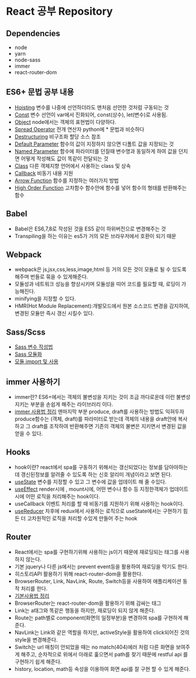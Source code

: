 # React 공부 Repository

## Dependencies
- node
- yarn
- node-sass
- immer
- react-router-dom

## ES6+ 문법 공부 내용  
- [Hoisting](https://github.com/hyunseokjoo/prac_react/blob/main/basic_ES6%2B/hoisting.js)  변수를 나중에 선언하더라도 맨처음 선언한 것처럼 구동되는 것
- [Const](https://github.com/hyunseokjoo/prac_react/blob/main/basic_ES6%2B/const.js)  변수 선언이 var에서 진화되어, const(상수), let(변수)로 사용됨.
- [Object](https://github.com/hyunseokjoo/prac_react/blob/main/basic_ES6%2B/object.js)  node에서는 객체의 표현법이 다양하다.
- [Spread Operator](https://github.com/hyunseokjoo/prac_react/blob/main/basic_ES6%2B/spreadOperator.js) 전개 연산자 python에 * 문법과 비슷하다
- [Destructuring](https://github.com/hyunseokjoo/prac_react/blob/main/basic_ES6%2B/namedParameters.js)  비구조화 할당 소스 참조
- [Default Parameter](https://github.com/hyunseokjoo/prac_react/blob/main/basic_ES6%2B/defaultParameters.js)  함수의 값이 지정하지 않으면 디폴트 값을 지정되는 것
- [Named Parameter](https://github.com/hyunseokjoo/prac_react/blob/main/basic_ES6%2B/namedParameters.js) 함수에 파라미터를 던질때 변수명과 동일하게 하여 값을 던지면 어떻게 작성해도 값이 똑같이 전달되는 것 
- [Class](https://github.com/hyunseokjoo/prac_react/blob/main/basic_ES6%2B/class.js)  다른 객체지향 언어에서 사용하는 class 및 상속
- [Callback](https://github.com/hyunseokjoo/prac_react/blob/main/basic_ES6%2B/callback.js)  비동기 내용 지원
- [Arrow Function](https://github.com/hyunseokjoo/prac_react/blob/main/basic_ES6%2B/arrowFunction.js)  함수를 지정하는 여러가지 방법
- [High Order Function](https://github.com/hyunseokjoo/prac_react/blob/main/basic_ES6%2B/highOrderFunction.js) 고차함수 함수안에 함수를 넣어 함수의 형태를 반환해주는 함수

## Babel
- Babel은 ES6,7,8로 작성된 것을 ES5 같이 하위버전으로 변경해주는 것 
- Transpiling을 하는 이유는 es5가 거의 모든 브라우저에서 호환이 되기 때문

## Webpack
- webpack은 js,jsx,css,less,image,html 등 거의 모든 것이 모듈로 될 수 있도록 해주며 번들로 묶을 수 있게해준다.
- 모듈성과 네트워크 성능을 향상시키며 모듈성을 띠어 코드를 필요할 때, 로딩이 가능해진다.
- minifying을 지정할 수 있다.
- HMR(Hot Module Replacement):개발모드에서 원본 소스코드 변경을 감지하여, 변경된 모듈만 즉시 갱신 시킬수 있다.


## Sass/Scss
- [Sass 변수 작성법](https://github.com/hyunseokjoo/prac_react/blob/main/front_end/src/shared.scss)
- [Sass 모듈화](https://github.com/hyunseokjoo/prac_react/blob/main/front_end/src/Profile.module.scss)
- [모듈 import 및 사용](https://github.com/hyunseokjoo/prac_react/blob/main/front_end/src/Profile.js)

## immer 사용하기
- immer란? ES6+에서는 객체의 불변성을 지키는 것이 조금 까다로운데 이런 불변성 지키는 부분을 손쉽게 해주는 라이브러리 이다.
- [immer 사용법 정리](https://github.com/hyunseokjoo/prac_react/blob/main/front_end/src/immer_test.js) 맨마지막 부분 produce, draft를 사용하는 방법도 익혀두자produce함수는 (객체, draft)를 파라미터로 받는데 객체의 내용을 draft안에 복사하고 그 draft를 조작하여 반환해주면 기존의 객체의 불변은 지키면서 변경된 값을 얻을 수 있다.

## Hooks
- hook이란? react에서 spa를 구동하기 위해서는 갱신되었다는 정보를 담아야하는데 갱신된정보를 알려줄 수 있도록 하는 신호 알리미 개념이라고 보면 된다.
- [useState](https://github.com/hyunseokjoo/prac_react/blob/main/front_end/src/custom.js) 변수를 지정할 수 있고 그 변수에 값을 업데이트 해 줄 수있다.
- [useEffect](https://github.com/hyunseokjoo/prac_react/blob/main/front_end/src/custom.js) render시에 , mount시에, 어떤 변수나 함수 등 지정한객체가 업데이트 시에 어떤 로직을 처리해주는 hook이다.
- useCallback 이벤트 처리를 할 때 비동기를 지원하기 위해 사용하는 hook이다.
- [useReducer](https://github.com/hyunseokjoo/prac_react/blob/main/front_end/src/useReducer.js) 차후에 redux에서 사용하는 로직으로 useState에서는 구현하기 힘든 더 고차원적인 로직을 처리할 수있게 만들어 주는 hook


## Router
- React에서는 spa를 구현하기위해 사용하는 js이기 때문에 재로딩되는 <a>태그를 사용하지 않는다.
- 기본 jquery나 다른 js에서는 prevent event등을 활용하여 재로딩을 막기도 한다.
- 히스토리API 활용하기 위해 react-router-dom을 활용한다.
- BrowserRouter, Link, NavLink, Route, Switch등을 사용하여 애플리케이션 동작 처리를 한다.
- [기본사용법 정리](https://github.com/hyunseokjoo/prac_react/blob/main/front_end/src/useReducer.js)
- BrowserRouter는 react-router-dom을 활용하기 위해 감싸는 태그 
- Link는 a태그와 똑같은 행동을 하지만, 재로딩이 되지 않게 해준다.
- Route는 path별로 component(화면의 일정부분)을 변경하여 spa를 구현하게 해준다.
- NavLink는 Link와 같은 역할을 하지만, activeStyle을 활용하여 click되어진 것의 style을 변경해준다.
- Switch는 url 매칭이 안되었을 때는 no match(404)에러 처럼 다른 화면을 보여주게 해주고, 순차적으로 위에서 아래로 훑으면서 path를 찾기 때문에 restful api 를 구현하기 쉽게 해준다.
- history, location, math등 속성을 이용하여 화면 api를 잘 구현 할 수 있게 해준다.
  
